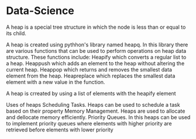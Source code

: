 # Data-Science
A heap is a special tree structure in which the node is less than or equal to its child.

A heap is created using pythhon's library named heapq. In this library there are various functions that can be used to perform operations on heap data structure. These functions include:
Heapify which converts a regular list to a heap.
Heappush which adds an element to the heap without altering the current heap.
Heappop which returns and removes the smallest data element from the heap.
Heapreplace which replaces the smallest data element with a new value in the function.
 
A heap is crreated by using a list of elements with the heapify element

Uses of heaps
Scheduling Tasks. Heaps can be used to schedule a task based on their property
Memory Management. Heaps are used to allocate and dellocate memory efficiently.
Priority Queues. In this heaps can be used to implement priority queues where elements with higher priority are retrieved before elements with lower priority

